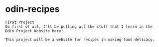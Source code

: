 # odin-recipes

    First Project
    So first of all, I'll be putting all the stuff that I learn in the Odin Project Website here!

    This project will be a website for recipes in making food delicacy.
